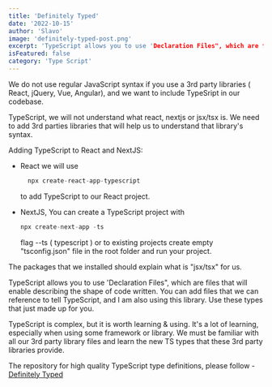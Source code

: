 ```yaml
---
title: 'Definitely Typed'
date: '2022-10-15'
author: 'Slavo'
image: 'definitely-typed-post.png'
excerpt: 'TypeScript allows you to use 'Declaration Files", which are files that will enable describing... '
isFeatured: false
category: 'Type Script'
---
```


We do not use regular JavaScript syntax if you use a 3rd party libraries ( React, jQuery, Vue, Angular), and we want to include TypeSript in our codebase.

TypeScript, we will not understand what react, nextjs or jsx/tsx is. We need to add 3rd parties libraries that will help us to understand that library's syntax.

Adding TypeScript to React and NextJS:

- React we will use

  ```js
    npx create-react-app-typescript
  ```

  to add TypeScript to our React project.

- NextJS, You can create a TypeScript project with

  ```js
  npx create-next-app -ts
  ```  

  flag --ts ( typescript ) or to existing projects create empty "tsconfig.json" file in the root folder and run your project.

The packages that we installed should explain what is "jsx/tsx" for us.

TypeScript allows you to use 'Declaration Files", which are files that will enable describing the shape of code written. You can add files that we can reference to tell TypeScript, and I am also using this library. Use these types that just made up for you.

TypeScript is complex, but it is worth learning & using. It's a lot of learning, especially when using some framework or library. We must be familiar with all our 3rd party library files and learn the new TS types that these 3rd party libraries provide.

The repository for high quality TypeScript type definitions, please follow - [Definitely Typed](https://definitelytyped.org/)
